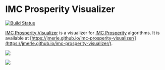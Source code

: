 # IMC Prosperity Visualizer

[![Build Status](https://github.com/jmerle/imc-prosperity-visualizer/workflows/Build/badge.svg)](https://github.com/jmerle/imc-prosperity-visualizer/actions/workflows/build.yml)

[IMC Prosperity Visualizer](https://jmerle.github.io/imc-prosperity-visualizer/) is a visualizer for [IMC Prosperity](https://prosperity.imc.com/) algorithms. It is available at [https://jmerle.github.io/imc-prosperity-visualizer/](https://jmerle.github.io/imc-prosperity-visualizer/).

![](https://i.imgur.com/I1qG6qq.png)

![](https://i.imgur.com/8CJfgea.png)
